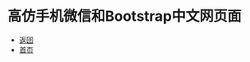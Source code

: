 # 高仿手机微信和Bootstrap中文网页面

- [返回](https://code.aliyun.com/kangxianghui/studywrod/tree/master/%E5%A4%A7%E4%B8%80%E5%AD%A6%E4%B9%A0%E7%9F%A5%E8%AF%86%E7%82%B9/web)
- [首页](https://code.aliyun.com/kangxianghui/studywrod/tree/master)
